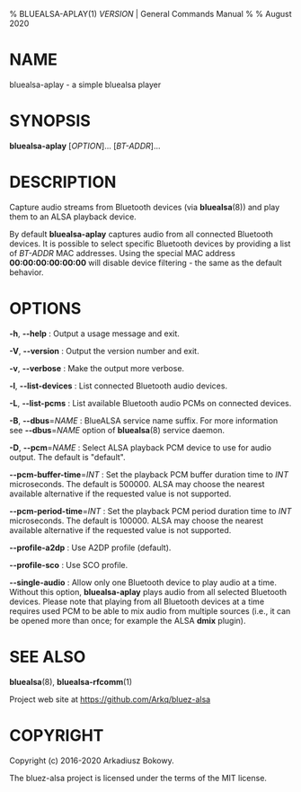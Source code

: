 % BLUEALSA-APLAY(1) $VERSION$ | General Commands Manual
%
% August 2020

# NAME

bluealsa-aplay - a simple bluealsa player

# SYNOPSIS

**bluealsa-aplay** [*OPTION*]... [*BT-ADDR*]...

# DESCRIPTION

Capture audio streams from Bluetooth devices (via **bluealsa**(8)) and play them to an ALSA
playback device.

By default **bluealsa-aplay** captures audio from all connected Bluetooth devices.
It is possible to select specific Bluetooth devices by providing a list of *BT-ADDR* MAC
addresses.
Using the special MAC address **00:00:00:00:00:00** will disable device filtering - the
same as the default behavior.

# OPTIONS

**-h**, **\--help**
:   Output a usage message and exit.

**-V**, **\--version**
:   Output the version number and exit.

**-v**, **\--verbose**
:   Make the output more verbose.

**-l**, **\--list-devices**
:   List connected Bluetooth audio devices.

**-L**, **\--list-pcms**
:   List available Bluetooth audio PCMs on connected devices.

**-B**, **\--dbus**=*NAME*
:   BlueALSA service name suffix.
    For more information see **\--dbus**=*NAME* option of **bluealsa**(8) service
    daemon.

**-D**, **\--pcm**=*NAME*
:   Select ALSA playback PCM device to use for audio output. The default is "default".

**\--pcm-buffer-time**=*INT*
:   Set the playback PCM buffer duration time to *INT* microseconds.
    The default is 500000.
    ALSA may choose the nearest available alternative if the requested value is
    not supported.

**\--pcm-period-time**=*INT*
:   Set the playback PCM period duration time to *INT* microseconds.
    The default is 100000.
    ALSA may choose the nearest available alternative if the requested value is
    not supported.

**\--profile-a2dp**
:   Use A2DP profile (default).

**\--profile-sco**
:   Use SCO profile.

**\--single-audio**
:   Allow only one Bluetooth device to play audio at a time.
    Without this option, **bluealsa-aplay** plays audio from all selected Bluetooth devices.
    Please note that playing from all Bluetooth devices at a time requires used PCM to be able
    to mix audio from multiple sources (i.e., it can be opened more than once; for
    example the ALSA **dmix** plugin).

# SEE ALSO

**bluealsa**(8), **bluealsa-rfcomm**(1)

Project web site at https://github.com/Arkq/bluez-alsa

# COPYRIGHT

Copyright (c) 2016-2020 Arkadiusz Bokowy.

The bluez-alsa project is licensed under the terms of the MIT license.
